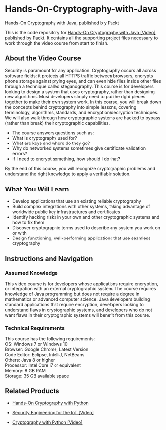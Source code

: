 # Hands-On-Cryptography-with-Java
Hands-On Cryptography with Java, published b y Packt

This is the code repository for [Hands-On Cryptography with Java [Video]](https://www.packtpub.com/application-development/hands-cryptography-java-video), published by [Packt](https://www.packtpub.com/?utm_source=github). It contains all the supporting project files necessary to work through the video course from start to finish.
## About the Video Course
Security is paramount for any application. Cryptography occurs all across software fields: it protects all HTTPS traffic between browsers, encrypts phone storage against prying eyes, and can even hide files inside other files through a technique called steganography. This course is for developers looking to design a system that uses cryptography, rather than designing new algorithms. Most developers simply need to put the right pieces together to make their own system work.
In this course, you will break down the concepts behind cryptography into simple lessons, covering terminology, algorithms, standards, and encryption/decryption techniques. We will also walk through how cryptographic systems are hacked to bypass (rather than break) their cryptographic capabilities. 
<DIV class=book-info-will-learn-text>
<UL>
<LI>The course answers questions such as:
<LI>What is cryptography used for?
<LI>What are keys and where do they go?
<LI>Why do networked systems sometimes give certificate validation errors?
<LI>If I need to encrypt something, how should I do that?
</LI></UL></DIV>
By the end of this course, you will recognize cryptographic problems and understand the right knowledge to apply a verifiable solution.

<H2>What You Will Learn</H2>
<DIV class=book-info-will-learn-text>
<UL>
<LI>Develop applications that use an existing reliable cryptography
<LI>Build complex integrations with other systems, taking advantage of worldwide public key infrastructures and certificates
<LI>Identify hacking risks in your own and other cryptographic systems and how to fix them
<LI>Discover cryptographic terms used to describe any system you work on or with
<LI>Design functioning, well-performing applications that use seamless cryptography
</LI></UL></DIV>

## Instructions and Navigation
### Assumed Knowledge
This video course is for developers whose applications require encryption, or integration with an external cryptographic system. The course requires knowledge of Java programming but does not require a degree in mathematics or advanced computer science.
Java developers building standard applications that require encryption, developers looking to understand flaws in cryptographic systems, and developers who do not want flaws in their cryptographic systems will benefit from this course.
### Technical Requirements
This course has the following requirements:<br/>
OS: Windows 7 or Windows 10<br/>
Browser: Google Chrome, Latest Version<br/>
Code Editor: Eclipse, IntelliJ, NetBeans<br/>
Others: Java 8 or higher<br/>
Processor: Intel Core i7 or equivalent<br/>
Memory: 8 GB RAM<br/>
Storage: 35 GB available space<br/>






## Related Products
* [Hands-On Cryptography with Python](https://www.packtpub.com/networking-and-servers/hands-cryptography-python)

* [Security Engineering for the IoT [Video]](https://www.packtpub.com/networking-and-servers/security-engineering-iot-video)

* [Cryptography with Python [Video]](https://www.packtpub.com/networking-and-servers/cryptography-python-video)
